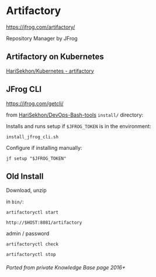 # Artifactory

https://jfrog.com/artifactory/

Repository Manager by JFrog

## Artifactory on Kubernetes

[HariSekhon/Kubernetes - artifactory](https://github.com/HariSekhon/Kubernetes-configs/tree/master/artifactory)

## JFrog CLI

https://jfrog.com/getcli/

from [HariSekhon/DevOps-Bash-tools](https://github.com/HariSekhon/DevOps-Bash-tools) `install/` directory:

Installs and runs setup if `$JFROG_TOKEN` is in the environment:

```shell
install_jfrog_cli.sh
```

Configure if installing manually:

```shell
jf setup "$JFROG_TOKEN"
```

## Old Install

Download, unzip

in `bin/`:

```shell
artifactoryctl start
```

```
http://$HOST:8081/artifactory
```

admin / password

```shell
artifactoryctl check
```

```shell
artifactoryctl stop
```

###### Ported from private Knowledge Base page 2016+
